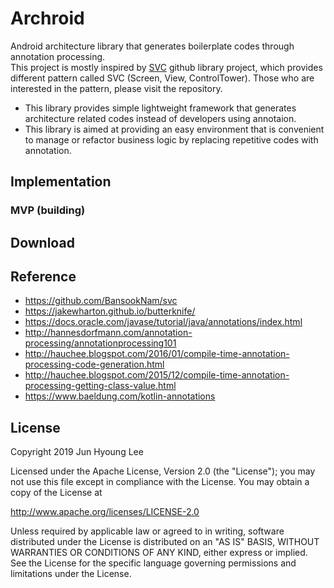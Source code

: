 # Archroid
Android architecture library that generates boilerplate codes through annotation processing.<br/>
This project is mostly inspired by [SVC](https://github.com/BansookNam/svc) github library project, which provides different pattern called SVC (Screen, View, ControlTower). Those who are interested in the pattern, please visit the repository.
- This library provides simple lightweight framework that generates architecture related codes instead of developers using annotaion.
- This library is aimed at providing an easy environment that is convenient to manage or refactor business logic by replacing repetitive codes with annotation.

## Implementation
### MVP (building)

## Download
## Reference
- https://github.com/BansookNam/svc
- https://jakewharton.github.io/butterknife/
- https://docs.oracle.com/javase/tutorial/java/annotations/index.html
- http://hannesdorfmann.com/annotation-processing/annotationprocessing101
- http://hauchee.blogspot.com/2016/01/compile-time-annotation-processing-code-generation.html
- http://hauchee.blogspot.com/2015/12/compile-time-annotation-processing-getting-class-value.html
- https://www.baeldung.com/kotlin-annotations

## License
Copyright 2019 Jun Hyoung Lee

Licensed under the Apache License, Version 2.0 (the "License");
you may not use this file except in compliance with the License.
You may obtain a copy of the License at

   http://www.apache.org/licenses/LICENSE-2.0

Unless required by applicable law or agreed to in writing, software
distributed under the License is distributed on an "AS IS" BASIS,
WITHOUT WARRANTIES OR CONDITIONS OF ANY KIND, either express or implied.
See the License for the specific language governing permissions and
limitations under the License.
